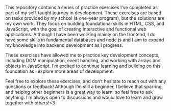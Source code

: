 This repository contains a series of practice exercises I’ve completed as part of my self-taught journey in development. These exercises are based on tasks provided by my school (a one-year program), but the solutions are my own work. They focus on building foundational skills in HTML, CSS, and JavaScript, with the goal of creating interactive and functional web applications. Although I have been working mainly on the frontend, I do have some skills in fundamental databases and node.js and I aim to expand my knowledge into backend development as I progress.

These exercises have allowed me to practice key development concepts, including DOM manipulation, event handling, and working with arrays and objects in JavaScript. I’m excited to continue learning and building on this foundation as I explore more areas of development.

Feel free to explore these exercises, and don’t hesitate to reach out with any questions or feedback! Although I’m still a beginner, I believe that sparring and helping other beginners is a great way to learn, so feel free to ask anything. I’m always open to discussions and would love to learn and grow together with others!<3
